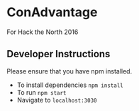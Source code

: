 # ConAdvantage

For Hack the North 2016

## Developer Instructions

Please ensure that you have npm installed.

- To install dependencies `npm install`
- To run `npm start`
- Navigate to `localhost:3030`

